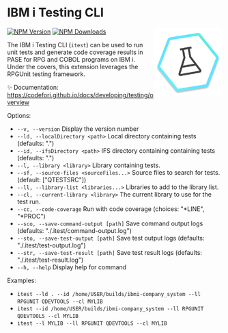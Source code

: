 # IBM i Testing CLI

<img src="https://raw.githubusercontent.com/IBM/vscode-ibmi-testing/refs/heads/main/icon.png" align="right" width="160" height="160">

[![NPM Version](https://img.shields.io/npm/v/@ibm/ibmi-testing.svg?label=version)](https://www.npmjs.com/package/@ibm/ibmi-testing)
[![NPM Downloads](https://img.shields.io/npm/dm/@ibm/ibmi-testing.svg)](https://www.npmjs.com/package/@ibm/ibmi-testing)

The IBM i Testing CLI (`itest`) can be used to run unit tests and generate
code coverage results in PASE for RPG and COBOL programs on IBM i. Under the
covers, this extension leverages the RPGUnit testing framework.

✨ Documentation: https://codefori.github.io/docs/developing/testing/overview

Options:
  * `--v, --version`                         Display the version number
  * `--ld, --localDirectory <path>`          Local directory containing tests (defaults: ".")
  * `--id, --ifsDirectory <path>`            IFS directory containing containing tests (defaults: ".")
  * `--l, --library <library>`               Library containing tests.
  * `--sf, --source-files <sourceFiles...>`  Source files to search for tests. (default: ["QTESTSRC"])
  * `--ll, --library-list <libraries...>`    Libraries to add to the library list.
  * `--cl, --current-library <library>`      The current library to use for the test run.
  * `--cc, --code-coverage`                  Run with code coverage (choices: "*LINE", "*PROC")
  * `--sco, --save-command-output [path]`    Save command output logs (defaults: "./.itest/command-output.log")
  * `--sto, --save-test-output [path]`       Save test output logs (defaults: "./.itest/test-output.log")
  * `--str, --save-test-result [path]`       Save test result logs (defaults: "./.itest/test-result.log")
  * `--h, --help`                            Display help for command

Examples:
  * `itest --ld . --id /home/USER/builds/ibmi-company_system --ll RPGUNIT QDEVTOOLS --cl MYLIB`
  * `itest --id /home/USER/builds/ibmi-company_system --ll RPGUNIT QDEVTOOLS --cl MYLIB`
  * `itest --l MYLIB --ll RPGUNIT QDEVTOOLS --cl MYLIB`